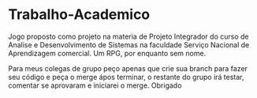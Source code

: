 # Trabalho-Academico


Jogo proposto como projeto na materia de Projeto Integrador do curso de Analise e Desenvolvimento de Sistemas na faculdade Serviço Nacional de Aprendizagem comercial.
Um RPG, por enquanto sem nome.

Para meus colegas de grupo peço apenas que crie sua branch para fazer seu código e peça o merge ápos terminar, o restante do grupo irá testar, comentar se aprovaram e iniciarei o merge. Obrigado
